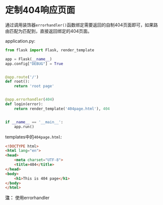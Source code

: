 # 定制404响应页面

通过调用装饰器`errorhandler()`函数绑定需要返回的自制404页面即可，如果路由匹配为匹配到，直接返回绑定的404页面。

application.py:

```python
from flask import Flask, render_template

app = Flask(__name__)
app.config["DEBUG"] = True


@app.route('/')
def root():
    return 'root page'


@app.errorhandler(404)
def login(error):
    return render_template('404page.html'), 404


if __name__ == '__main__':
    app.run()
```

templates中的`404page.html`:

```html
<!DOCTYPE html>
<html lang="en">
<head>
    <meta charset="UTF-8">
    <title>404</title>
</head>
<body>
    <h1>This is 404 page</h1>
</body>
</html>
```

**注：**
使用errorhandler